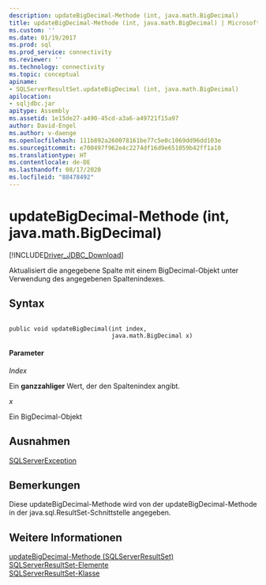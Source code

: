 ```yaml
---
description: updateBigDecimal-Methode (int, java.math.BigDecimal)
title: updateBigDecimal-Methode (int, java.math.BigDecimal) | Microsoft-Dokumentation
ms.custom: ''
ms.date: 01/19/2017
ms.prod: sql
ms.prod_service: connectivity
ms.reviewer: ''
ms.technology: connectivity
ms.topic: conceptual
apiname:
- SQLServerResultSet.updateBigDecimal (int, java.math.BigDecimal)
apilocation:
- sqljdbc.jar
apitype: Assembly
ms.assetid: 1e15de27-a490-45cd-a3a6-a49721f15a97
author: David-Engel
ms.author: v-daenge
ms.openlocfilehash: 111b892a260078161be77c5e0c1069dd96dd103e
ms.sourcegitcommit: e700497f962e4c2274df16d9e651059b42ff1a10
ms.translationtype: HT
ms.contentlocale: de-DE
ms.lasthandoff: 08/17/2020
ms.locfileid: "88478492"
---
```

# <a name="updatebigdecimal-method-int-javamathbigdecimal"></a>updateBigDecimal-Methode (int, java.math.BigDecimal)
[!INCLUDE[Driver_JDBC_Download](../../../includes/driver_jdbc_download.md)]

  Aktualisiert die angegebene Spalte mit einem BigDecimal-Objekt unter Verwendung des angegebenen Spaltenindexes.  
  
## <a name="syntax"></a>Syntax  
  
```  
  
public void updateBigDecimal(int index,  
                             java.math.BigDecimal x)  
```  
  
#### <a name="parameters"></a>Parameter  
 *Index*  
  
 Ein **ganzzahliger** Wert, der den Spaltenindex angibt.  
  
 *x*  
  
 Ein BigDecimal-Objekt  
  
## <a name="exceptions"></a>Ausnahmen  
 [SQLServerException](../../../connect/jdbc/reference/sqlserverexception-class.md)  
  
## <a name="remarks"></a>Bemerkungen  
 Diese updateBigDecimal-Methode wird von der updateBigDecimal-Methode in der java.sql.ResultSet-Schnittstelle angegeben.  
  
## <a name="see-also"></a>Weitere Informationen  
 [updateBigDecimal-Methode &#40;SQLServerResultSet&#41;](../../../connect/jdbc/reference/updatebigdecimal-method-sqlserverresultset.md)   
 [SQLServerResultSet-Elemente](../../../connect/jdbc/reference/sqlserverresultset-members.md)   
 [SQLServerResultSet-Klasse](../../../connect/jdbc/reference/sqlserverresultset-class.md)  
  
  
